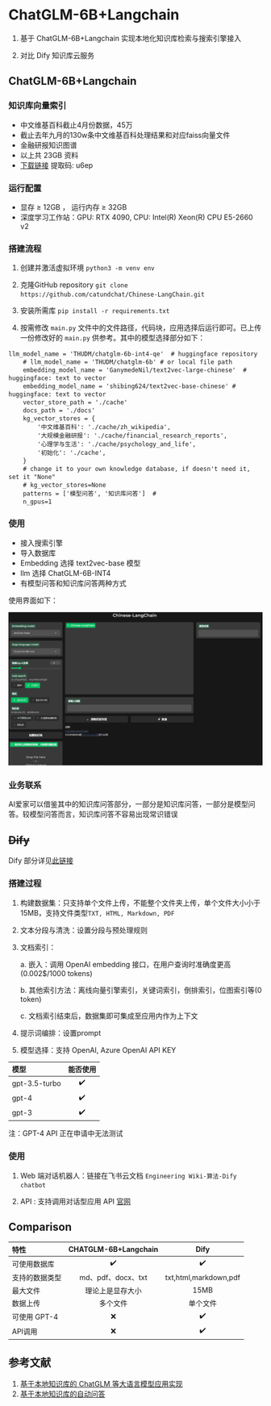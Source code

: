 # ChatGLM-6B+Langchain

1. 基于 ChatGLM-6B+Langchain 实现本地化知识库检索与搜索引擎接入

2. 对比 Dify 知识库云服务

## ChatGLM-6B+Langchain

### 知识库向量索引

- 中文维基百科截止4月份数据，45万
- 截止去年九月的130w条中文维基百科处理结果和对应faiss向量文件
- 金融研报知识图谱
- 以上共 23GB 资料
- [下载链接](https://pan.baidu.com/s/1lcI1JHArTWlOpcSiDH1O3A) 提取码: u6ep

### 运行配置

- 显存 ≥ 12GB ， 运行内存 ≥ 32GB
- 深度学习工作站：GPU: RTX 4090, CPU: Intel(R) Xeon(R) CPU E5-2660 v2

### 搭建流程

1. 创建并激活虚拟环境 `python3 -m venv env`

2. 克隆GitHub repository `git clone https://github.com/catundchat/Chinese-LangChain.git`

3. 安装所需库 `pip install -r requirements.txt`

4. 按需修改 `main.py` 文件中的文件路径，代码块，应用选择后运行即可。已上传一份修改好的 `main.py` 供参考。其中的模型选择部分如下：

```
llm_model_name = 'THUDM/chatglm-6b-int4-qe'  # huggingface repository
    # llm_model_name = 'THUDM/chatglm-6b' # or local file path
    embedding_model_name = 'GanymedeNil/text2vec-large-chinese'  # huggingface: text to vector
    embedding_model_name = 'shibing624/text2vec-base-chinese' # huggingface: text to vector
    vector_store_path = './cache'
    docs_path = './docs'
    kg_vector_stores = {
        '中文维基百科': './cache/zh_wikipedia',
        '大规模金融研报': './cache/financial_research_reports',
        '心理学与生活': './cache/psychology_and_life',
        '初始化': './cache',
    }  
    # change it to your own knowledge database, if doesn't need it, set it "None"
    # kg_vector_stores=None
    patterns = ['模型问答', '知识库问答']  #
    n_gpus=1
```

### 使用

- 接入搜索引擎
- 导入数据库
- Embedding 选择 text2vec-base 模型
- llm 选择 ChatGLM-6B-INT4 
- 有模型问答和知识库问答两种方式

使用界面如下：

![chinese_langchain](chinese_langchain.JPG)

### 业务联系

AI爱家可以借鉴其中的知识库问答部分，一部分是知识库问答，一部分是模型问答。较模型问答而言，知识库问答不容易出现常识错误

## ~~Dify~~

Dify 部分详见[此链接](https://github.com/catundchat/Dify_chatbot)

### 搭建过程

1. 构建数据集：只支持单个文件上传，不能整个文件夹上传，单个文件大小小于15MB，支持文件类型`TXT, HTML, Markdown, PDF`

2. 文本分段与清洗：设置分段与预处理规则
   
3. 文档索引：

    a. 嵌入：调用 OpenAI embedding 接口，在用户查询时准确度更高(0.002$/1000 tokens)
   
    b. 其他索引方法：离线向量引擎索引，关键词索引，倒排索引，位图索引等(0 token)
    
    c. 文档索引结束后，数据集即可集成至应用内作为上下文
    
4. 提示词编排：设置prompt

5. 模型选择：支持 OpenAI, Azure OpenAI API KEY

| 模型 | 能否使用 |
|:---|:---:|
| gpt-3.5-turbo | ✔️ |
| gpt-4 | ✔️ |
|gpt-3|✔️|

注：GPT-4 API 正在申请中无法测试

### 使用

1. Web 端对话机器人：链接在飞书云文档 `Engineering Wiki-算法-Dify chatbot`

2. API : 支持调用对话型应用 API  [官网](https://dify.ai) 

## Comparison

| 特性 | CHATGLM-6B+Langchain | Dify |
|:---|:---:|:---:|
| 可使用数据库 | ✔️ | ✔️ |
| 支持的数据类型 | md、pdf、docx、txt | txt,html,markdown,pdf |
|最大文件|理论上是显存大小|15MB|
|数据上传|多个文件|单个文件|
|   可使用 GPT-4  |  ❌  |  ✔️   |
|API调用|❌|✔️|

## 参考文献

1. [基于本地知识库的 ChatGLM 等大语言模型应用实现](https://github.com/imClumsyPanda/langchain-ChatGLM)
2. [基于本地知识库的自动问答](https://github.com/thomas-yanxin/LangChain-ChatGLM-Webui)


